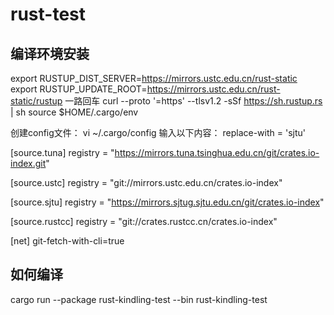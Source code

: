 # rust-test

## 编译环境安装
export RUSTUP_DIST_SERVER=https://mirrors.ustc.edu.cn/rust-static
export RUSTUP_UPDATE_ROOT=https://mirrors.ustc.edu.cn/rust-static/rustup
一路回车
curl --proto '=https' --tlsv1.2 -sSf https://sh.rustup.rs | sh
source $HOME/.cargo/env

创建config文件：
vi ~/.cargo/config
输入以下内容：
replace-with = 'sjtu'

[source.tuna]
registry = "https://mirrors.tuna.tsinghua.edu.cn/git/crates.io-index.git"

[source.ustc]
registry = "git://mirrors.ustc.edu.cn/crates.io-index"

[source.sjtu]
registry = "https://mirrors.sjtug.sjtu.edu.cn/git/crates.io-index"

[source.rustcc]
registry = "git://crates.rustcc.cn/crates.io-index"

[net]
git-fetch-with-cli=true


## 如何编译
cargo run --package rust-kindling-test --bin rust-kindling-test

